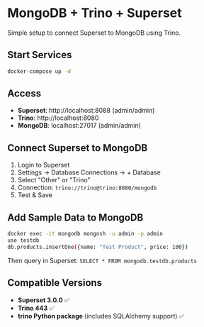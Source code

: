 # MongoDB + Trino + Superset

Simple setup to connect Superset to MongoDB using Trino.

## Start Services
```bash
docker-compose up -d
```

## Access
- **Superset**: http://localhost:8088 (admin/admin)
- **Trino**: http://localhost:8080
- **MongoDB**: localhost:27017 (admin/admin)

## Connect Superset to MongoDB
1. Login to Superset
2. Settings → Database Connections → + Database
3. Select "Other" or "Trino"
4. Connection: `trino://trino@trino:8080/mongodb`
5. Test & Save

## Add Sample Data to MongoDB
```bash
docker exec -it mongodb mongosh -u admin -p admin
use testdb
db.products.insertOne({name: "Test Product", price: 100})
```

Then query in Superset: `SELECT * FROM mongodb.testdb.products`

## Compatible Versions
- **Superset 3.0.0** ✅
- **Trino 443** ✅  
- **trino Python package** (includes SQLAlchemy support) ✅
